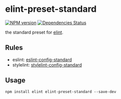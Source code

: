 # elint-preset-standard

[![NPM version][npm-image]][npm-url]
[![Dependencies Status][dependencies-image]][dependencies-url]

the standard preset for [elint](https://github.com/keenwon/elint).

## Rules

- eslint: [eslint-config-standard](https://github.com/standard/eslint-config-standard)
- stylelint: [stylelint-config-standard](https://github.com/stylelint/stylelint-config-standard)

## Usage

```shell
npm install elint elint-preset-standard --save-dev
```

[npm-image]: https://badge.fury.io/js/elint-preset-standard.svg
[npm-url]: https://www.npmjs.com/package/elint-preset-standard
[dependencies-image]: https://david-dm.org/keenwon/elint-preset-standard.svg
[dependencies-url]: https://david-dm.org/keenwon/elint-preset-standard
